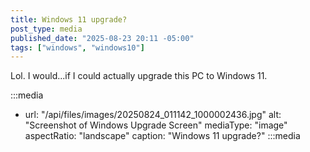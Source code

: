 ```yaml
---
title: Windows 11 upgrade?
post_type: media
published_date: "2025-08-23 20:11 -05:00"
tags: ["windows", "windows10"]
---
```


Lol. I would...if I could actually upgrade this PC to Windows 11.

:::media
- url: "/api/files/images/20250824_011142_1000002436.jpg"
  alt: "Screenshot of Windows Upgrade Screen"
  mediaType: "image"
  aspectRatio: "landscape"
  caption: "Windows 11 upgrade?"
:::media
